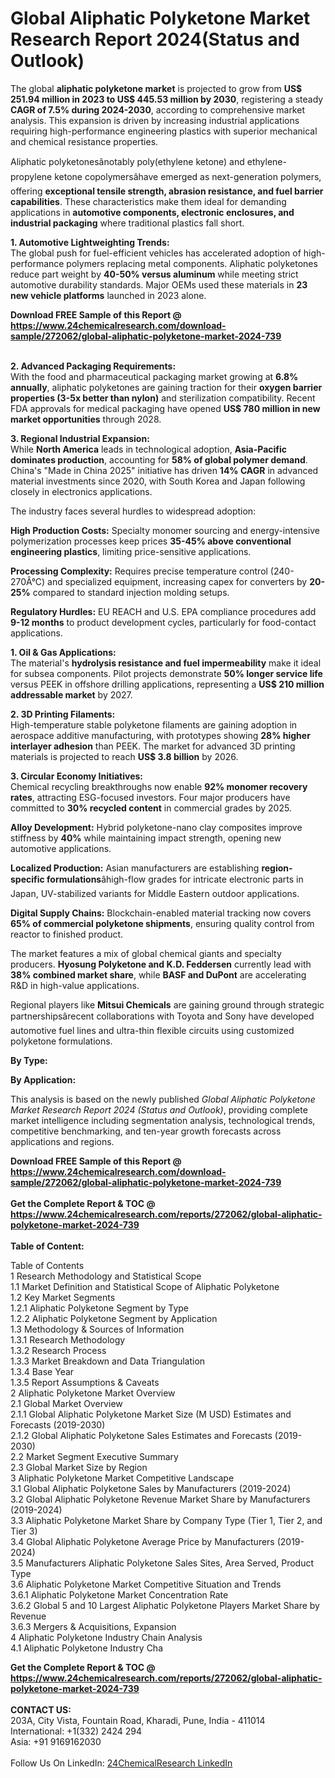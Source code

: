 <h1>Global Aliphatic Polyketone Market Research Report 2024(Status and Outlook)</h1><p>The global <strong>aliphatic polyketone market</strong> is projected to grow from <strong>US$ 251.94 million in 2023 to US$ 445.53 million by 2030</strong>, registering a steady <strong>CAGR of 7.5% during 2024-2030</strong>, according to comprehensive market analysis. This expansion is driven by increasing industrial applications requiring high-performance engineering plastics with superior mechanical and chemical resistance properties.</p><p>Aliphatic polyketonesânotably poly(ethylene ketone) and ethylene-propylene ketone copolymersâhave emerged as next-generation polymers, offering <strong>exceptional tensile strength, abrasion resistance, and fuel barrier capabilities</strong>. These characteristics make them ideal for demanding applications in <strong>automotive components, electronic enclosures, and industrial packaging</strong> where traditional plastics fall short.</p><p><strong>1. Automotive Lightweighting Trends:</strong><br>
The global push for fuel-efficient vehicles has accelerated adoption of high-performance polymers replacing metal components. Aliphatic polyketones reduce part weight by <strong>40-50% versus aluminum</strong> while meeting strict automotive durability standards. Major OEMs used these materials in <strong>23 new vehicle platforms</strong> launched in 2023 alone.</p><div><b>Download FREE Sample of this Report @ 
            <a href="https://www.24chemicalresearch.com/download-sample/272062/global-aliphatic-polyketone-market-2024-739">
            https://www.24chemicalresearch.com/download-sample/272062/global-aliphatic-polyketone-market-2024-739</a></b></div><br><p><strong>2. Advanced Packaging Requirements:</strong><br>
With the food and pharmaceutical packaging market growing at <strong>6.8% annually</strong>, aliphatic polyketones are gaining traction for their <strong>oxygen barrier properties (3-5x better than nylon)</strong> and sterilization compatibility. Recent FDA approvals for medical packaging have opened <strong>US$ 780 million in new market opportunities</strong> through 2028.</p><p><strong>3. Regional Industrial Expansion:</strong><br>
While <strong>North America</strong> leads in technological adoption, <strong>Asia-Pacific dominates production</strong>, accounting for <strong>58% of global polymer demand</strong>. China's "Made in China 2025" initiative has driven <strong>14% CAGR</strong> in advanced material investments since 2020, with South Korea and Japan following closely in electronics applications.</p><p>The industry faces several hurdles to widespread adoption:</p><p><strong>High Production Costs:</strong> Specialty monomer sourcing and energy-intensive polymerization processes keep prices <strong>35-45% above conventional engineering plastics</strong>, limiting price-sensitive applications.</p><p><strong>Processing Complexity:</strong> Requires precise temperature control (240-270Â°C) and specialized equipment, increasing capex for converters by <strong>20-25%</strong> compared to standard injection molding setups.</p><p><strong>Regulatory Hurdles:</strong> EU REACH and U.S. EPA compliance procedures add <strong>9-12 months</strong> to product development cycles, particularly for food-contact applications.</p><p><strong>1. Oil &amp; Gas Applications:</strong><br>
The material's <strong>hydrolysis resistance and fuel impermeability</strong> make it ideal for subsea components. Pilot projects demonstrate <strong>50% longer service life</strong> versus PEEK in offshore drilling applications, representing a <strong>US$ 210 million addressable market</strong> by 2027.</p><p><strong>2. 3D Printing Filaments:</strong><br>
High-temperature stable polyketone filaments are gaining adoption in aerospace additive manufacturing, with prototypes showing <strong>28% higher interlayer adhesion</strong> than PEEK. The market for advanced 3D printing materials is projected to reach <strong>US$ 3.8 billion</strong> by 2026.</p><p><strong>3. Circular Economy Initiatives:</strong><br>
Chemical recycling breakthroughs now enable <strong>92% monomer recovery rates</strong>, attracting ESG-focused investors. Four major producers have committed to <strong>30% recycled content</strong> in commercial grades by 2025.</p><p><strong>Alloy Development:</strong> Hybrid polyketone-nano clay composites improve stiffness by <strong>40%</strong> while maintaining impact strength, opening new automotive applications.</p><p><strong>Localized Production:</strong> Asian manufacturers are establishing <strong>region-specific formulations</strong>âhigh-flow grades for intricate electronic parts in Japan, UV-stabilized variants for Middle Eastern outdoor applications.</p><p><strong>Digital Supply Chains:</strong> Blockchain-enabled material tracking now covers <strong>65% of commercial polyketone shipments</strong>, ensuring quality control from reactor to finished product.</p><p>The market features a mix of global chemical giants and specialty producers. <strong>Hyosung Polyketone and K.D. Feddersen</strong> currently lead with <strong>38% combined market share</strong>, while <strong>BASF and DuPont</strong> are accelerating R&amp;D in high-value applications.</p><p>Regional players like <strong>Mitsui Chemicals</strong> are gaining ground through strategic partnershipsârecent collaborations with Toyota and Sony have developed automotive fuel lines and ultra-thin flexible circuits using customized polyketone formulations.</p><p><strong>By Type:</strong></p><p><strong>By Application:</strong></p><p>This analysis is based on the newly published <em>Global Aliphatic Polyketone Market Research Report 2024 (Status and Outlook)</em>, providing complete market intelligence including segmentation analysis, technological trends, competitive benchmarking, and ten-year growth forecasts across applications and regions.</p><div><b>Download FREE Sample of this Report @ 
            <a href="https://www.24chemicalresearch.com/download-sample/272062/global-aliphatic-polyketone-market-2024-739">
            https://www.24chemicalresearch.com/download-sample/272062/global-aliphatic-polyketone-market-2024-739</a></b></div><br><div><b>Get the Complete Report & TOC @ 
            <a href="https://www.24chemicalresearch.com/reports/272062/global-aliphatic-polyketone-market-2024-739">
            https://www.24chemicalresearch.com/reports/272062/global-aliphatic-polyketone-market-2024-739</a></b></div><br>
            <b>Table of Content:</b><p>Table of Contents<br />
1 Research Methodology and Statistical Scope<br />
1.1 Market Definition and Statistical Scope of Aliphatic Polyketone<br />
1.2 Key Market Segments<br />
1.2.1 Aliphatic Polyketone Segment by Type<br />
1.2.2 Aliphatic Polyketone Segment by Application<br />
1.3 Methodology & Sources of Information<br />
1.3.1 Research Methodology<br />
1.3.2 Research Process<br />
1.3.3 Market Breakdown and Data Triangulation<br />
1.3.4 Base Year<br />
1.3.5 Report Assumptions & Caveats<br />
2 Aliphatic Polyketone Market Overview<br />
2.1 Global Market Overview<br />
2.1.1 Global Aliphatic Polyketone Market Size (M USD) Estimates and Forecasts (2019-2030)<br />
2.1.2 Global Aliphatic Polyketone Sales Estimates and Forecasts (2019-2030)<br />
2.2 Market Segment Executive Summary<br />
2.3 Global Market Size by Region<br />
3 Aliphatic Polyketone Market Competitive Landscape<br />
3.1 Global Aliphatic Polyketone Sales by Manufacturers (2019-2024)<br />
3.2 Global Aliphatic Polyketone Revenue Market Share by Manufacturers (2019-2024)<br />
3.3 Aliphatic Polyketone Market Share by Company Type (Tier 1, Tier 2, and Tier 3)<br />
3.4 Global Aliphatic Polyketone Average Price by Manufacturers (2019-2024)<br />
3.5 Manufacturers Aliphatic Polyketone Sales Sites, Area Served, Product Type<br />
3.6 Aliphatic Polyketone Market Competitive Situation and Trends<br />
3.6.1 Aliphatic Polyketone Market Concentration Rate<br />
3.6.2 Global 5 and 10 Largest Aliphatic Polyketone Players Market Share by Revenue<br />
3.6.3 Mergers & Acquisitions, Expansion<br />
4 Aliphatic Polyketone Industry Chain Analysis<br />
4.1 Aliphatic Polyketone Industry Cha</p><div><b>Get the Complete Report & TOC @ 
            <a href="https://www.24chemicalresearch.com/reports/272062/global-aliphatic-polyketone-market-2024-739">
            https://www.24chemicalresearch.com/reports/272062/global-aliphatic-polyketone-market-2024-739</a></b></div><br><b>CONTACT US:</b><br>
            203A, City Vista, Fountain Road, Kharadi, Pune, India - 411014<br>
            International: +1(332) 2424 294<br>
            Asia: +91 9169162030 <br><br>
            Follow Us On LinkedIn: <a href="https://www.linkedin.com/company/24chemicalresearch/">24ChemicalResearch LinkedIn</a>